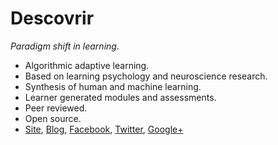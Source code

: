 # Descovrir
_Paradigm shift in learning._

- Algorithmic adaptive learning.
- Based on learning psychology and neuroscience research.
- Synthesis of human and machine learning.
- Learner generated modules and assessments.
- Peer reviewed.
- Open source.
- [Site], [Blog], [Facebook], [Twitter], [Google+]

[Site]: http://descovrir.org
[Blog]: http://descovrirorg.wordpress.com/
[Facebook]: http://facebook.com/descovrir
[Twitter]: http://twitter.com/descovrirorg
[Google+]: https://plus.google.com/u/102422704401628739470/102422704401628739470
